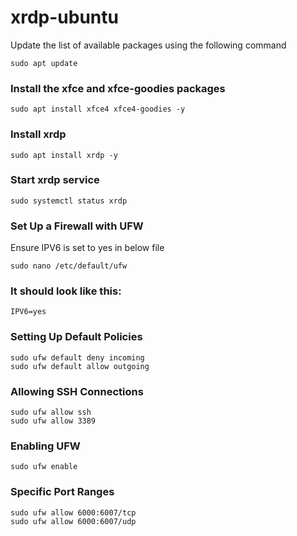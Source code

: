 # xrdp-ubuntu

 Update the list of available packages using the following command
 
```
sudo apt update
```

### Install the xfce and xfce-goodies packages

```
sudo apt install xfce4 xfce4-goodies -y
```

### Install xrdp 
```
sudo apt install xrdp -y
```
### Start xrdp service

```
sudo systemctl status xrdp
```
### Set Up a Firewall with UFW

Ensure IPV6 is set to yes in below file
```
sudo nano /etc/default/ufw
```

### It should look like this:
```
IPV6=yes
```
### Setting Up Default Policies
```
sudo ufw default deny incoming
sudo ufw default allow outgoing
```

### Allowing SSH Connections

```
sudo ufw allow ssh
sudo ufw allow 3389
```

### Enabling UFW
```
sudo ufw enable
```

### Specific Port Ranges
```
sudo ufw allow 6000:6007/tcp
sudo ufw allow 6000:6007/udp
```
